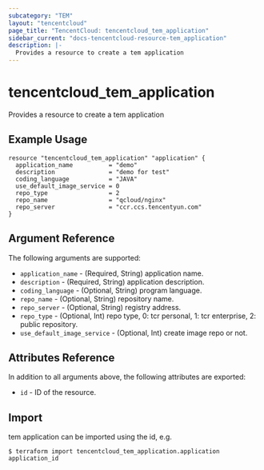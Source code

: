 ```yaml
---
subcategory: "TEM"
layout: "tencentcloud"
page_title: "TencentCloud: tencentcloud_tem_application"
sidebar_current: "docs-tencentcloud-resource-tem_application"
description: |-
  Provides a resource to create a tem application
---
```


# tencentcloud_tem_application

Provides a resource to create a tem application

## Example Usage

```hcl
resource "tencentcloud_tem_application" "application" {
  application_name          = "demo"
  description               = "demo for test"
  coding_language           = "JAVA"
  use_default_image_service = 0
  repo_type                 = 2
  repo_name                 = "qcloud/nginx"
  repo_server               = "ccr.ccs.tencentyun.com"
}
```

## Argument Reference

The following arguments are supported:

* `application_name` - (Required, String) application name.
* `description` - (Required, String) application description.
* `coding_language` - (Optional, String) program language.
* `repo_name` - (Optional, String) repository name.
* `repo_server` - (Optional, String) registry address.
* `repo_type` - (Optional, Int) repo type, 0: tcr personal, 1: tcr enterprise, 2: public repository.
* `use_default_image_service` - (Optional, Int) create image repo or not.

## Attributes Reference

In addition to all arguments above, the following attributes are exported:

* `id` - ID of the resource.



## Import

tem application can be imported using the id, e.g.
```
$ terraform import tencentcloud_tem_application.application application_id
```

